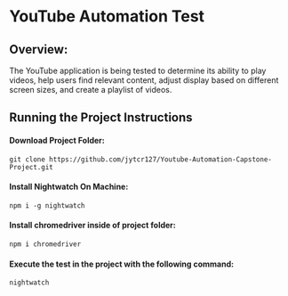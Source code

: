 # YouTube Automation Test


## Overview:

The YouTube application is being tested to determine its ability to play videos, help users find relevant content, adjust display based on different screen sizes, and create a playlist of videos.

## Running the Project Instructions

#### Download Project Folder:

`git clone https://github.com/jytcr127/Youtube-Automation-Capstone-Project.git`

#### Install Nightwatch On Machine:

`npm i -g nightwatch`

#### Install chromedriver inside of project folder:

`npm i chromedriver`

#### Execute the test in the project with the following command:

`nightwatch`







